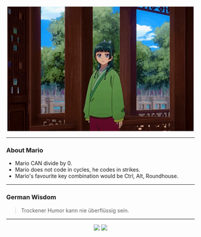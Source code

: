 <p align="center">
  <img src="assets/maomao.gif" />
</p>

---

### About Mario
- Mario CAN divide by 0.
- Mario does not code in cycles, he codes in strikes.
- Mario's favourite key combination would be Ctrl, Alt, Roundhouse.

---

### German Wisdom
> Trockener Humor kann nie überflüssig sein.

---

<p align="center">
  <a>
    <img height="180em" src="https://github-readme-stats-eight-theta.vercel.app/api?username=Torfkopp&show_icons=true&theme=dark&include_all_commits=true&count_private=true"/>
  </a>
  <a href="https://github.com/Torfkopp?tab=repositories">
    <img height="180em" src="https://github-readme-stats-eight-theta.vercel.app/api/top-langs/?username=torfkopp&layout=compact&theme=dark&langs_count=8&hide=java"/>
  </a>
</p>
